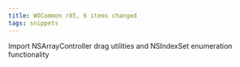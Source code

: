 ```yaml
---
title: WOCommon r85, 6 items changed
tags: snippets
---
```


Import NSArrayController drag utilities and NSIndexSet enumeration functionality
